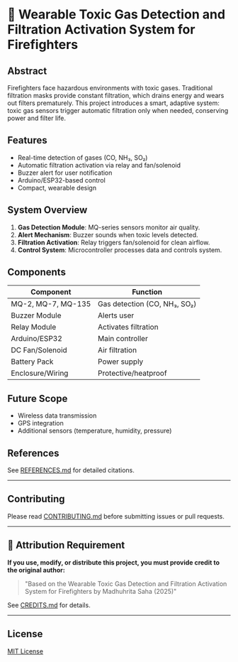 # 🧯 Wearable Toxic Gas Detection and Filtration Activation System for Firefighters

## Abstract
Firefighters face hazardous environments with toxic gases. Traditional filtration masks provide constant filtration, which drains energy and wears out filters prematurely. This project introduces a smart, adaptive system: toxic gas sensors trigger automatic filtration only when needed, conserving power and filter life.

## Features
- Real-time detection of gases (CO, NH₃, SO₂)
- Automatic filtration activation via relay and fan/solenoid
- Buzzer alert for user notification
- Arduino/ESP32-based control
- Compact, wearable design

## System Overview
1. **Gas Detection Module**: MQ-series sensors monitor air quality.
2. **Alert Mechanism**: Buzzer sounds when toxic levels detected.
3. **Filtration Activation**: Relay triggers fan/solenoid for clean airflow.
4. **Control System**: Microcontroller processes data and controls system.

## Components
| Component            | Function                     |
| -------------------- | ---------------------------- |
| MQ-2, MQ-7, MQ-135   | Gas detection (CO, NH₃, SO₂) |
| Buzzer Module        | Alerts user                  |
| Relay Module         | Activates filtration         |
| Arduino/ESP32        | Main controller              |
| DC Fan/Solenoid      | Air filtration               |
| Battery Pack         | Power supply                 |
| Enclosure/Wiring     | Protective/heatproof         |

## Future Scope
- Wireless data transmission
- GPS integration
- Additional sensors (temperature, humidity, pressure)

## References
See [REFERENCES.md](REFERENCES.md) for detailed citations.

---

## Contributing

Please read [CONTRIBUTING.md](.github/CONTRIBUTING.md) before submitting issues or pull requests.

---

## 📢 Attribution Requirement

**If you use, modify, or distribute this project, you must provide credit to the original author:**

> "Based on the Wearable Toxic Gas Detection and Filtration Activation System for Firefighters by Madhuhrita Saha (2025)"

See [CREDITS.md](CREDITS.md) for details.

---

## License

[MIT License](LICENSE)
